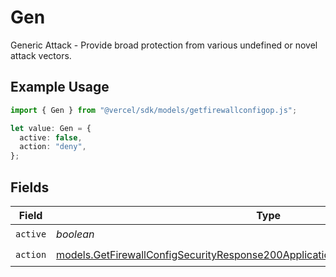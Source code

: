 # Gen

Generic Attack - Provide broad protection from various undefined or novel attack vectors.

## Example Usage

```typescript
import { Gen } from "@vercel/sdk/models/getfirewallconfigop.js";

let value: Gen = {
  active: false,
  action: "deny",
};
```

## Fields

| Field                                                                                                                                                                    | Type                                                                                                                                                                     | Required                                                                                                                                                                 | Description                                                                                                                                                              |
| ------------------------------------------------------------------------------------------------------------------------------------------------------------------------ | ------------------------------------------------------------------------------------------------------------------------------------------------------------------------ | ------------------------------------------------------------------------------------------------------------------------------------------------------------------------ | ------------------------------------------------------------------------------------------------------------------------------------------------------------------------ |
| `active`                                                                                                                                                                 | *boolean*                                                                                                                                                                | :heavy_check_mark:                                                                                                                                                       | N/A                                                                                                                                                                      |
| `action`                                                                                                                                                                 | [models.GetFirewallConfigSecurityResponse200ApplicationJSONResponseBodyCrsAction](../models/getfirewallconfigsecurityresponse200applicationjsonresponsebodycrsaction.md) | :heavy_check_mark:                                                                                                                                                       | N/A                                                                                                                                                                      |